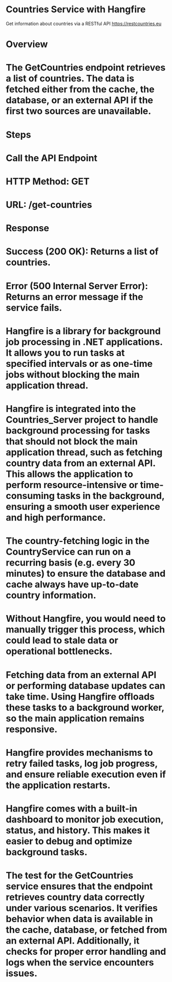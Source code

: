  # Countries Service with Hangfire
 Get information about countries via a RESTful API https://restcountries.eu

 #    Overview
 #    The GetCountries endpoint retrieves a list of countries. The data is fetched either from the cache, the database, or an external API if the first two sources are unavailable.

 #   Steps
 #   Call the API Endpoint

 #   HTTP Method: GET
 #   URL: /get-countries
 #   Response

 #   Success (200 OK): Returns a list of countries.
 #   Error (500 Internal Server Error): Returns an error message if the service fails.
 #    Hangfire is a library for background job processing in .NET applications. It allows you to run tasks at specified intervals or as one-time jobs without blocking the main application thread.

 
 
 # Hangfire is integrated into the Countries_Server project to handle background processing for tasks that should not block the main application thread, such as fetching country data from an external API. This allows the application to perform resource-intensive or time-consuming tasks in the background, ensuring a smooth user experience and high performance.



# The country-fetching logic in the CountryService can run on a recurring basis (e.g. every 30 minutes) to ensure the database and cache always have up-to-date country information.
# Without Hangfire, you would need to manually trigger this process, which could lead to stale data or operational bottlenecks.

# Fetching data from an external API or performing database updates can take time. Using Hangfire offloads these tasks to a background worker, so the main application remains responsive.

# Hangfire provides mechanisms to retry failed tasks, log job progress, and ensure reliable execution even if the application restarts.


# Hangfire comes with a built-in dashboard to monitor job execution, status, and history. This makes it easier to debug and optimize background tasks.
# The test for the GetCountries service ensures that the endpoint retrieves country data correctly under various scenarios. It verifies behavior when data is available in the cache, database, or fetched from an external API. Additionally, it checks for proper error handling and logs when the service encounters issues.

